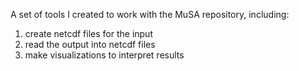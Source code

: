 A set of tools I created to work with the MuSA repository, including:
1) create netcdf files for the input
2) read the output into netcdf files
3) make visualizations to interpret results
   
